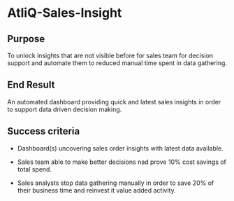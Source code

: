 # AtliQ-Sales-Insight

## Purpose
To unlock insights that are not visible before for sales team for decision support and automate them to reduced manual time spent in data gathering.

## End Result
An automated dashboard providing quick and latest sales insights in order to support data driven decision making.

## Success criteria
- Dashboard(s) uncovering sales order insights with latest data available. 
* Sales team able to make better decisions nad prove 10% cost savings of total spend.
+ Sales analysts stop data gathering manually in order to save 20% of their business time and reinvest it value added activity.

